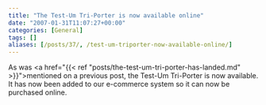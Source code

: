 ```yaml
---
title: "The Test-Um Tri-Porter is now available online"
date: "2007-01-31T11:07:27+00:00"
categories: [General]
tags: []
aliases: [/posts/37/, /test-um-triporter-now-available-online/]
---
```


As was <a href="{{< ref "posts/the-test-um-tri-porter-has-landed.md" >}}">mentioned on a previous post</a>, the Test-Um Tri-Porter is now available. It has now been added to our e-commerce system so it can now be purchased online.

